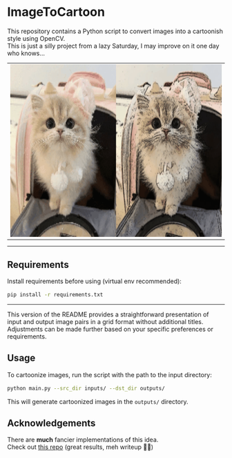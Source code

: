 # ImageToCartoon

This repository contains a Python script to convert images into a cartoonish style using OpenCV.  
This is just a silly project from a lazy Saturday, I may improve on it one day who knows...


<table>
  <tr>
    <td><img src="cartoon.gif" width="800" height="400"></td>
  </tr>
</table>


---

## Requirements

Install requirements before using (virtual env recommended):
```bash
pip install -r requirements.txt
```

---

This version of the README provides a straightforward presentation of input and output image pairs in a grid format without additional titles. Adjustments can be made further based on your specific preferences or requirements.

## Usage

To cartoonize images, run the script with the path to the input directory:

```bash
python main.py --src_dir inputs/ --dst_dir outputs/
```

This will generate cartoonized images in the `outputs/` directory.


## Acknowledgements

There are __much__ fancier implementations of this idea.  
Check out [this repo](https://github.com/chasehamrick/Turn-Picture-into-Art) (great results, meh writeup 🤷‍♀️)